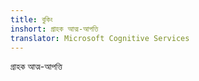 ```yaml
---
title: বুকিং
inshort: গ্রাহক আত্ম-আপত্তি
translator: Microsoft Cognitive Services
---
```


গ্রাহক আত্ম-আপত্তি



